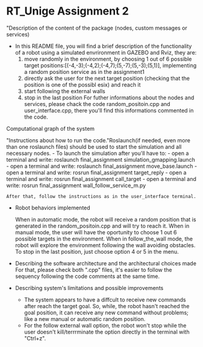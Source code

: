 # RT_Unige Assignment 2

"Description of the content of the package (nodes, custom messages or services)
- In this README file, you will find a brief description of the functionality of a robot using a simulated envrironment in GAZEBO and Rviz, they are:
	1) move randomly in the environment, by choosing 1 out of 6 possible target positions:[(-4,-3);(-4,2);(-4,7);(5,-7);(5,-3);(5,1)], implementing a random position service as in the assignment1
	2) directly ask the user for the next target position (checking that the position is one of the possibl esix) and reach it
	3) start following the external walls
	4) stop in the last position
For futher informations about the nodes and services, please chack the code random_positoin.cpp and user_interface.cpp, there you'll find this informations commented in the code.
	

Computational graph of the system 


"Instructions about how to run the code."Roslaunch(if needed, even more than one roslaunch files) should be used to start the simulation and all necessary nodes.
	- To launch the simulation after you'll have to:
		- open a terminal and write: roslaunch final_assignment simulation_gmapping.launch 
		- open a terminal and write: roslaunch final_assignment move_base.launch
		- open a terminal and write: rosrun final_assignment target_reply
		- open a terminal and write: rosrun final_assignment call_target
		- open a terminal and write: rosrun final_assignment wall_follow_service_m.py
	
	After that, follow the instructions as in the user_interface terminal.


- Robot behaviors implemented
	
	When in automatic mode, the robot will receive a random position that is generated in the random_positoin.cpp and will try to reach it.
	When in manual mode, the user will have the oportunity to choose 1 out 6 possible targets in the environment.
	When in follow_the_wall mode, the robot will explore the environment following the wall avoiding obstacles.
	To stop in the last position, just choose option 4 or 5 in the menu.

- Describing the software architecture and the architectural choices made
	For that, please check both ".cpp" files, it's easier to follow the sequency following the code comments at the same time.

- Describing system's limitations and possible improvements
	- The system appears to have a diffcult to receive new commands after reach the target goal. So, while, the robot hasn't reached the goal position, it can receive any new command without problems; like a new manual or automatic random position.
	- For the follow external wall option, the robot won't stop while the user doesn't kill/terrrminate the option directly in the terminal with "Ctrl+z".










